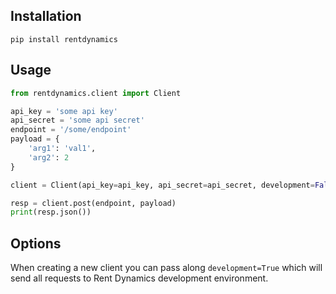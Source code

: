 ## Installation

```
pip install rentdynamics
```

## Usage
```python
from rentdynamics.client import Client

api_key = 'some api key'
api_secret = 'some api secret'
endpoint = '/some/endpoint'
payload = {
    'arg1': 'val1',
    'arg2': 2
}

client = Client(api_key=api_key, api_secret=api_secret, development=False)

resp = client.post(endpoint, payload)
print(resp.json())
```

## Options
When creating a new client you can pass along ```development=True``` which will send all requests to Rent Dynamics development environment.